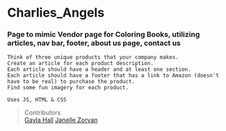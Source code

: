 # Charlies_Angels
### Page to mimic Vendor page for Coloring Books, utilizing articles, nav bar, footer, about us page, contact us

```
Think of three unique products that your company makes.
Create an article for each product description.
Each article should have a header and at least one section.
Each article should have a footer that has a link to Amazon (doesn't have to be real) to purchase the product.
Find some fun imagery for each product.
```
```
Uses JS, HTML & CSS
```

> Contributors  
[Gayla Hall](gbea@rocketmail.com)
[Janelle Zorvan](jzorvan@gmail.com)
